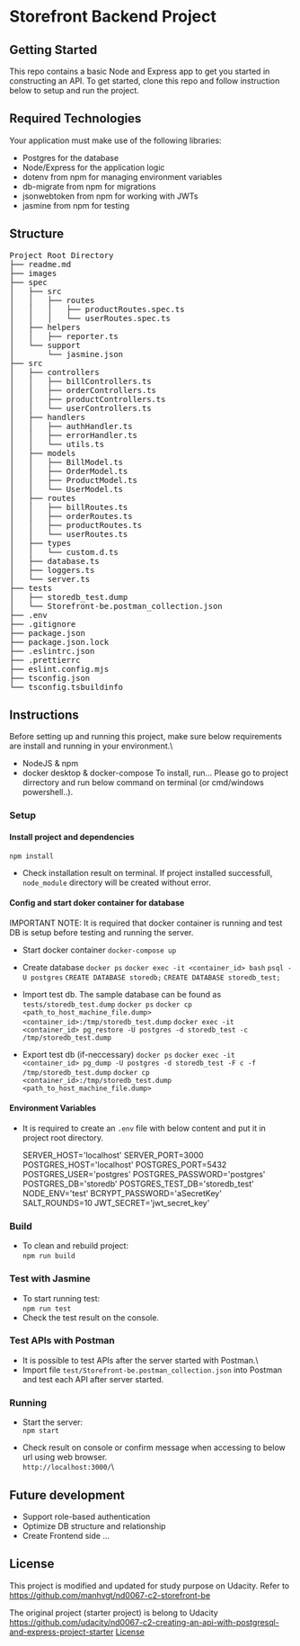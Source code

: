 # Storefront Backend Project

## Getting Started

This repo contains a basic Node and Express app to get you started in constructing an API. To get started, clone this repo and follow instruction below to setup and run the project.

## Required Technologies

Your application must make use of the following libraries:

- Postgres for the database
- Node/Express for the application logic
- dotenv from npm for managing environment variables
- db-migrate from npm for migrations
- jsonwebtoken from npm for working with JWTs
- jasmine from npm for testing

## Structure
<pre>
Project Root Directory
├── readme.md
├── images
├── spec
│   ├── src
│   │   ├── routes
│   │   │   ├── productRoutes.spec.ts
│   │   │   └── userRoutes.spec.ts
│   ├── helpers
│   │   ├── reporter.ts
│   └── support
│       └── jasmine.json
├── src
│   ├── controllers
│   │   ├── billControllers.ts
│   │   ├── orderControllers.ts
│   │   ├── productControllers.ts
│   │   └── userControllers.ts
│   ├── handlers
│   │   ├── authHandler.ts
│   │   ├── errorHandler.ts
│   │   └── utils.ts
│   ├── models
│   │   ├── BillModel.ts
│   │   ├── OrderModel.ts
│   │   ├── ProductModel.ts
│   │   └── UserModel.ts
│   ├── routes
│   │   ├── billRoutes.ts
│   │   ├── orderRoutes.ts
│   │   ├── productRoutes.ts
│   │   └── userRoutes.ts
│   ├── types
│   │   └── custom.d.ts
│   ├── database.ts
│   ├── loggers.ts
│   └── server.ts
├── tests
│   ├── storedb_test.dump
│   └── Storefront-be.postman_collection.json
├── .env
├── .gitignore
├── package.json
├── package.json.lock
├── .eslintrc.json
├── .prettierrc
├── eslint.config.mjs
├── tsconfig.json
└── tsconfig.tsbuildinfo
</pre>

## Instructions

Before setting up and running this project, make sure below requirements are install and running in your environment.\
- NodeJS & npm
- docker desktop & docker-compose
To install, run... Please go to project dirrectory and run below command on terminal (or cmd/windows powershell..).

### Setup

#### Install project and dependencies

`npm install`

- Check installation result on terminal. If project installed successfull, `node_module` directory will be created without error.

#### Config and start doker container for database
IMPORTANT NOTE: It is required that docker container is running and test DB is setup before testing and running the server.

- Start docker container
  `docker-compose up`

- Create database
  `docker ps`
  `docker exec -it <container_id> bash`
  `psql -U postgres`
  `CREATE DATABASE storedb;`
  `CREATE DATABASE storedb_test;`

- Import test db. The sample database can be found as `tests/storedb_test.dump`
  `docker ps`
  `docker cp <path_to_host_machine_file.dump> <container_id>:/tmp/storedb_test.dump`
  `docker exec -it <container_id> pg_restore -U postgres -d storedb_test -c /tmp/storedb_test.dump`

- Export test db (if-neccessary)
  `docker ps`
  `docker exec -it <container_id> pg_dump -U postgres -d storedb_test -F c -f /tmp/storedb_test.dump`
  `docker cp <container_id>:/tmp/storedb_test.dump <path_to_host_machine_file.dump>`

#### Environment Variables
- It is required to create an `.env` file with below content and put it in project root directory.

    SERVER_HOST='localhost'
    SERVER_PORT=3000
    POSTGRES_HOST='localhost'
    POSTGRES_PORT=5432
    POSTGRES_USER='postgres'
    POSTGRES_PASSWORD='postgres'
    POSTGRES_DB='storedb'
    POSTGRES_TEST_DB='storedb_test'
    NODE_ENV='test'
    BCRYPT_PASSWORD='aSecretKey'
    SALT_ROUNDS=10
    JWT_SECRET='jwt_secret_key'

### Build

- To clean and rebuild project:\
  `npm run build`

### Test with Jasmine

- To start running test:\
`npm run test`
- Check the test result on the console.

### Test APIs with Postman
- It is possible to test APIs after the server started with Postman.\
- Import file `test/Storefront-be.postman_collection.json` into Postman and test each API after server started.

### Running
- Start the server:\
  `npm start`

- Check result on console or confirm message when accessing to below url using web browser.\
  `http://localhost:3000/`\

## Future development

- Support role-based authentication
- Optimize DB structure and relationship
- Create Frontend side
  ...

## License

This project is modified and updated for study purpose on Udacity.
Refer to https://github.com/manhvgt/nd0067-c2-storefront-be

The original project (starter project) is belong to Udacity https://github.com/udacity/nd0067-c2-creating-an-api-with-postgresql-and-express-project-starter
[License](LICENSE.txt)
